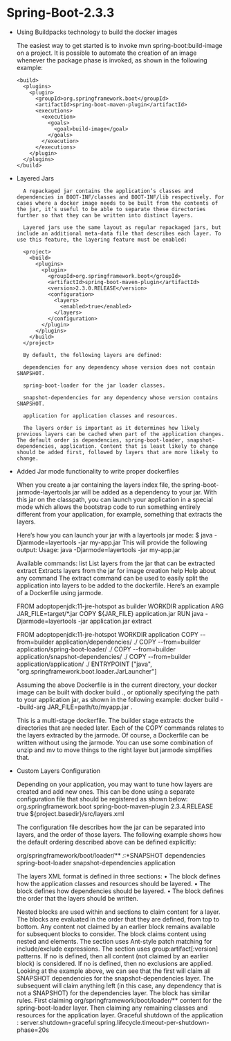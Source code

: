 # Spring-Boot-2.3.3

- Using Buildpacks technology to build the docker images
  
   The easiest way to get started is to invoke mvn spring-boot:build-image on a project. 
   It is possible to automate the creation of an image whenever the package phase is invoked, as       shown in the following example:

      <build>
        <plugins>
          <plugin>
            <groupId>org.springframework.boot</groupId>
            <artifactId>spring-boot-maven-plugin</artifactId>
            <executions>
              <execution>
                <goals>
                  <goal>build-image</goal>
                </goals>
              </execution>
            </executions>
          </plugin>
        </plugins>
      </build>
      
 
- Layered Jars

        A repackaged jar contains the application’s classes and dependencies in BOOT-INF/classes and BOOT-INF/lib respectively. For cases where a docker image needs to be built from the contents of the jar, it’s useful to be able to separate these directories further so that they can be written into distinct layers.

        Layered jars use the same layout as regular repackaged jars, but include an additional meta-data file that describes each layer. To use this feature, the layering feature must be enabled:

        <project>
          <build>
            <plugins>
              <plugin>
                <groupId>org.springframework.boot</groupId>
                <artifactId>spring-boot-maven-plugin</artifactId>
                <version>2.3.0.RELEASE</version>
                <configuration>
                  <layers>
                    <enabled>true</enabled>
                  </layers>
                </configuration>
              </plugin>
            </plugins>
          </build>
        </project>

        By default, the following layers are defined:

        dependencies for any dependency whose version does not contain SNAPSHOT.

        spring-boot-loader for the jar loader classes.

        snapshot-dependencies for any dependency whose version contains SNAPSHOT.

        application for application classes and resources.

        The layers order is important as it determines how likely previous layers can be cached when part of the application changes. The default order is dependencies, spring-boot-loader, snapshot-dependencies, application. Content that is least likely to change should be added first, followed by layers that are more likely to change.

- Added Jar mode functionality to write proper dockerfiles

  When you create a jar containing the layers index file, the spring-boot-jarmode-layertools jar will be added as a dependency to your jar. With this jar on the classpath, you can launch your application in a special mode which allows the bootstrap code to run something entirely different from your application, for example, something that extracts the layers.

  Here’s how you can launch your jar with a layertools jar mode:
  $ java -Djarmode=layertools -jar my-app.jar
  This will provide the following output:
  Usage:
    java -Djarmode=layertools -jar my-app.jar

  Available commands:
    list     List layers from the jar that can be extracted
    extract  Extracts layers from the jar for image creation
    help     Help about any command
  The extract command can be used to easily split the application into layers to be added to the dockerfile. Here’s an example of a Dockerfile using jarmode.

  FROM adoptopenjdk:11-jre-hotspot as builder
  WORKDIR application
  ARG JAR_FILE=target/*.jar
  COPY ${JAR_FILE} application.jar
  RUN java -Djarmode=layertools -jar application.jar extract

  FROM adoptopenjdk:11-jre-hotspot
  WORKDIR application
  COPY --from=builder application/dependencies/ ./
  COPY --from=builder application/spring-boot-loader/ ./
  COPY --from=builder application/snapshot-dependencies/ ./
  COPY --from=builder application/application/ ./
  ENTRYPOINT ["java", "org.springframework.boot.loader.JarLauncher"]

  Assuming the above Dockerfile is in the current directory, your docker image can be built with docker build ., or optionally specifying the path to your application jar, as shown in the following example:
  docker build --build-arg JAR_FILE=path/to/myapp.jar .

  This is a multi-stage dockerfile. The builder stage extracts the directories that are needed later. Each of the COPY commands relates to the layers extracted by the jarmode.
  Of course, a Dockerfile can be written without using the jarmode. You can use some combination of unzip and mv to move things to the right layer but jarmode simplifies that.

- Custom Layers Configuration

    Depending on your application, you may want to tune how layers are created and add new ones. This can be done using a separate configuration file that should be registered as shown below:
    <project>
      <build>
        <plugins>
          <plugin>
            <groupId>org.springframework.boot</groupId>
            <artifactId>spring-boot-maven-plugin</artifactId>
            <version>2.3.4.RELEASE</version>
            <configuration>
              <layers>
                <enabled>true</enabled>
                <configuration>${project.basedir}/src/layers.xml</configuration>
              </layers>
            </configuration>
          </plugin>
        </plugins>
      </build>
    </project>

    The configuration file describes how the jar can be separated into layers, and the order of those layers. The following example shows how the default ordering described above can be defined explicitly:
    
    <layers xmlns="http://www.springframework.org/schema/boot/layers"
                xmlns:xsi="http://www.w3.org/2001/XMLSchema-instance"
                xsi:schemaLocation="http://www.springframework.org/schema/boot/layers
                          https://www.springframework.org/schema/boot/layers/layers-2.3.xsd">
      <application>
        <into layer="spring-boot-loader">
          <include>org/springframework/boot/loader/**</include>
        </into>
        <into layer="application" />
      </application>
      <dependencies>
        <into layer="snapshot-dependencies">
          <include>*:*:*SNAPSHOT</include>
        </into>
        <into layer="dependencies" />
      </dependencies>
      <layerOrder>
        <layer>dependencies</layer>
        <layer>spring-boot-loader</layer>
        <layer>snapshot-dependencies</layer>
        <layer>application</layer>
        </layerOrder>
    </layers>
    
    The layers XML format is defined in three sections:
    •	The <application> block defines how the application classes and resources should be layered.
    •	The <dependencies> block defines how dependencies should be layered.
    •	The <layerOrder> block defines the order that the layers should be written.
    
    Nested <into> blocks are used within <application> and <dependencies> sections to claim content for a layer. 
    The blocks are evaluated in the order that they are defined, from top to bottom. Any content not claimed by an earlier block remains available for subsequent blocks to consider.
    The <into> block claims content using nested <include> and <exclude> elements. 
    The <application> section uses Ant-style patch matching for include/exclude expressions. 
    The <dependencies> section uses group:artifact[:version] patterns.
    If no <include> is defined, then all content (not claimed by an earlier block) is considered.
    If no <exclude> is defined, then no exclusions are applied.
    Looking at the <dependencies> example above, we can see that the first <into> will claim all SNAPSHOT dependencies for the snapshot-dependencies layer. The subsequent <into> will claim anything left (in this case, any dependency that is not a SNAPSHOT) for the dependencies layer.
    The <application> block has similar rules. First claiming org/springframework/boot/loader/** content for the spring-boot-loader layer. Then claiming any remaining classes and resources for the application layer.
    Graceful shutdown of the application :
    server.shutdown=graceful
    spring.lifecycle.timeout-per-shutdown-phase=20s
